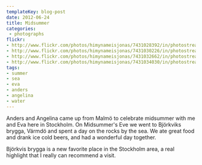 ```yaml
---
templateKey: blog-post
date: 2012-06-24
title: Midsummer
categories:
 - photographs
flickr:
- http://www.flickr.com/photos/himynameisjonas/7431028392/in/photostream
- http://www.flickr.com/photos/himynameisjonas/7431030226/in/photostream
- http://www.flickr.com/photos/himynameisjonas/7431032662/in/photostream
- http://www.flickr.com/photos/himynameisjonas/7431034030/in/photostream
tags:
- summer
- sea
- eva
- anders
- angelina
- water
---
```


Anders and Angelina came up from Malmö to celebrate midsummer with me and Eva here in Stockholm. On Midsummer's Eve we went to Björkviks brygga, Värmdö and spent a day on the rocks by the sea. We ate great food and drank ice cold beers, and had a wonderful day together.

Björkvis brygga is a new favorite place in the Stockholm area, a real highlight that I really can recommend a visit.

